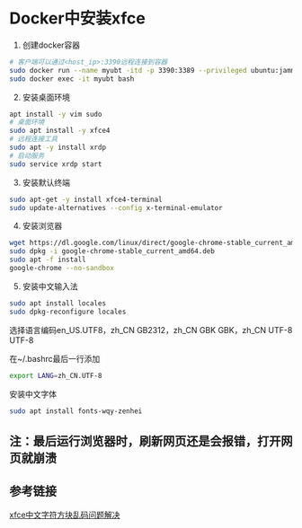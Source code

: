 # Docker中安装xfce

1. 创建docker容器

```bash
# 客户端可以通过<host_ip>:3390远程连接到容器
sudo docker run --name myubt -itd -p 3390:3389 --privileged ubuntu:jammy
sudo docker exec -it myubt bash
```

2. 安装桌面环境

```bash
apt install -y vim sudo
# 桌面环境
sudo apt install -y xfce4
# 远程连接工具
sudo apt -y install xrdp
# 启动服务
sudo service xrdp start
```

3. 安装默认终端
```bash
sudo apt-get -y install xfce4-terminal
sudo update-alternatives --config x-terminal-emulator
```

4. 安装浏览器
```bash
wget https://dl.google.com/linux/direct/google-chrome-stable_current_amd64.deb
sudo dpkg -i google-chrome-stable_current_amd64.deb 
sudo apt -f install
google-chrome --no-sandbox
```

5. 安装中文输入法

```bash
sudo apt install locales
sudo dpkg-reconfigure locales
```
选择语言编码en_US.UTF8，zh_CN GB2312，zh_CN GBK GBK，zh_CN UTF-8 UTF-8

在~/.bashrc最后一行添加
```bash
export LANG=zh_CN.UTF-8
```

安装中文字体
```bash
sudo apt install fonts-wqy-zenhei
```

## 注：最后运行浏览器时，刷新网页还是会报错，打开网页就崩溃

## 参考链接

[xfce中文字符方块乱码问题解决](https://blog.csdn.net/weixin_42937217/article/details/121970539)